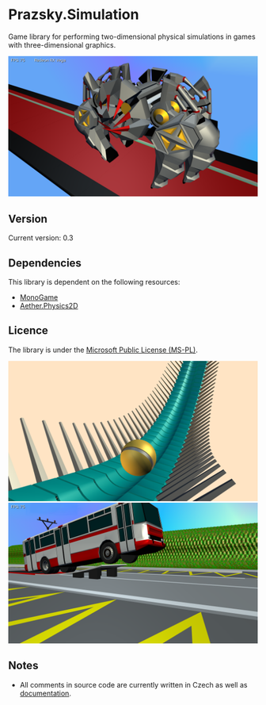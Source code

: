 # Prazsky.Simulation
Game library for performing two-dimensional physical simulations in games with three-dimensional graphics.

![Screenshot](Documentation//screenshot4.png)

## Version
Current version: 0.3

## Dependencies
This library is dependent on the following resources:
* [MonoGame](https://github.com/MonoGame/MonoGame)
* [Aether.Physics2D](https://github.com/tainicom/Aether.Physics2D)

## Licence
The library is under the [Microsoft Public License (MS-PL)](https://opensource.org/licenses/MS-PL).

![Screenshot](Documentation//screenshot3.png)
![Screenshot](Documentation//screenshot5.png)

## Notes
* All comments in source code are currently written in Czech as well as [documentation](https://simulation.winphonew.eu).